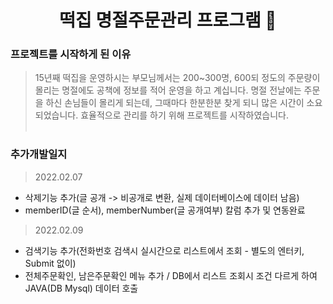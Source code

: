 <h1 align="center">떡집 명절주문관리 프로그램 📝</h1>     

### 프로젝트를 시작하게 된 이유
> 15년째 떡집을 운영하시는 부모님께서는 200~300명, 600되 정도의 주문량이 몰리는 명절에도 공책에 정보를 적어 운영을 하고 계십니다. 명절 전날에는 주문을 하신 손님들이 몰리게 되는데, 그때마다 한분한분 찾게 되니 많은 시간이 소요되었습니다. 효율적으로 관리를 하기 위해 프로젝트를 시작하였습니다.<br><br>

### 추가개발일지
> 2022.02.07
- 삭제기능 추가(글 공개 -> 비공개로 변환, 실제 데이터베이스에 데이터 남음)
- memberID(글 순서), memberNumber(글 공개여부) 칼럼 추가 및 연동완료

> 2022.02.09
- 검색기능 추가(전화번호 검색시 실시간으로 리스트에서 조회 - 별도의 엔터키, Submit 없이)
- 전체주문확인, 남은주문확인 메뉴 추가 / DB에서 리스트 조회시 조건 다르게 하여 JAVA(DB Mysql) 데이터 호출


